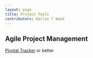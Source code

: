 ```yaml
---
layout: page
title: Project Tools
contributors: Harlan T Wood
---
```


Agile Project Management
------------------------
[Pivotal Tracker](http://www.pivotaltracker.com/) or better


